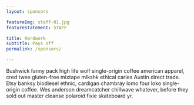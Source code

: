 ```yaml
---
layout: sponsors

featureImg: staff-01.jpg
featureStatement: STAFF

title: Hardwork
subtitle: Pays off
permalink: /sponsors/

---
```

Bushwick fanny pack high life wolf single-origin coffee american apparel, cred twee gluten-free mixtape mlkshk ethical carles Austin direct trade. Etsy banksy biodiesel ethnic, cardigan chambray lomo four loko single-origin coffee. Wes anderson dreamcatcher chillwave whatever, before they sold out master cleanse polaroid fixie skateboard yr.
